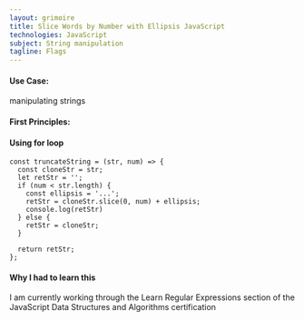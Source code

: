 ```yaml
---
layout: grimoire
title: Slice Words by Number with Ellipsis JavaScript
technologies: JavaScript
subject: String manipulation
tagline: Flags
---
```


#### Use Case:
manipulating strings
#### First Principles:

#### Using for loop
```
const truncateString = (str, num) => {
  const cloneStr = str;
  let retStr = '';
  if (num < str.length) {
    const ellipsis = '...';
    retStr = cloneStr.slice(0, num) + ellipsis;
    console.log(retStr)
  } else {
    retStr = cloneStr;
  }

  return retStr;
};
```

#### Why I had to learn this
I am currently working through the Learn Regular Expressions section of the JavaScript Data Structures and Algorithms certification
